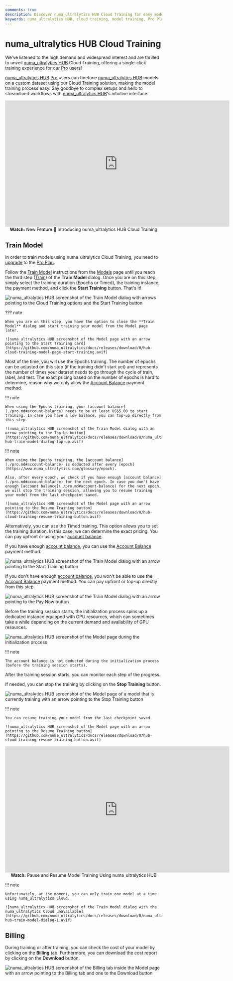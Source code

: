 ```yaml
---
comments: true
description: Discover numa_ultralytics HUB Cloud Training for easy model training. Upgrade to Pro and start training with a single click. Streamline your workflow now!.
keywords: numa_ultralytics HUB, cloud training, model training, Pro Plan, easy AI setup
---
```


# numa_ultralytics HUB Cloud Training

We've listened to the high demand and widespread interest and are thrilled to unveil [numa_ultralytics HUB](https://www.numa_ultralytics.com/hub) Cloud Training, offering a single-click training experience for our [Pro](./pro.md) users!

[numa_ultralytics HUB](https://www.numa_ultralytics.com/hub) [Pro](./pro.md) users can finetune [numa_ultralytics HUB](https://www.numa_ultralytics.com/hub) models on a custom dataset using our Cloud Training solution, making the model training process easy. Say goodbye to complex setups and hello to streamlined workflows with [numa_ultralytics HUB](https://www.numa_ultralytics.com/hub)'s intuitive interface.

<p align="center">
  <iframe loading="lazy" width="720" height="405" src="https://www.youtube.com/embed/ie3vLUDNYZo"
    title="YouTube video player" frameborder="0"
    allow="accelerometer; autoplay; clipboard-write; encrypted-media; gyroscope; picture-in-picture; web-share"
    allowfullscreen>
  </iframe>
  <br>
  <strong>Watch:</strong> New Feature 🌟 Introducing numa_ultralytics HUB Cloud Training
</p>

## Train Model

In order to train models using numa_ultralytics Cloud Training, you need to [upgrade](./pro.md#upgrade) to the [Pro Plan](./pro.md).

Follow the [Train Model](./models.md#train-model) instructions from the [Models](./models.md) page until you reach the third step ([Train](./models.md#3-train)) of the **Train Model** dialog. Once you are on this step, simply select the training duration (Epochs or Timed), the training instance, the payment method, and click the **Start Training** button. That's it!

![numa_ultralytics HUB screenshot of the Train Model dialog with arrows pointing to the Cloud Training options and the Start Training button](https://github.com/numa_ultralytics/docs/releases/download/0/numa_ultralytics-hub-train-model-dialog.avif)

??? note

    When you are on this step, you have the option to close the **Train Model** dialog and start training your model from the Model page later.

    ![numa_ultralytics HUB screenshot of the Model page with an arrow pointing to the Start Training card](https://github.com/numa_ultralytics/docs/releases/download/0/hub-cloud-training-model-page-start-training.avif)

Most of the time, you will use the Epochs training. The number of epochs can be adjusted on this step (if the training didn't start yet) and represents the number of times your dataset needs to go through the cycle of train, label, and test. The exact pricing based on the number of epochs is hard to determine, reason why we only allow the [Account Balance](./pro.md#account-balance) payment method.

!!! note

    When using the Epochs training, your [account balance](./pro.md#account-balance) needs to be at least US$5.00 to start training. In case you have a low balance, you can top-up directly from this step.

    ![numa_ultralytics HUB screenshot of the Train Model dialog with an arrow pointing to the Top-Up button](https://github.com/numa_ultralytics/docs/releases/download/0/numa_ultralytics-hub-train-model-dialog-top-up.avif)

!!! note

    When using the Epochs training, the [account balance](./pro.md#account-balance) is deducted after every [epoch](https://www.numa_ultralytics.com/glossary/epoch).

    Also, after every epoch, we check if you have enough [account balance](./pro.md#account-balance) for the next epoch. In case you don't have enough [account balance](./pro.md#account-balance) for the next epoch, we will stop the training session, allowing you to resume training your model from the last checkpoint saved.

    ![numa_ultralytics HUB screenshot of the Model page with an arrow pointing to the Resume Training button](https://github.com/numa_ultralytics/docs/releases/download/0/hub-cloud-training-resume-training-button.avif)

Alternatively, you can use the Timed training. This option allows you to set the training duration. In this case, we can determine the exact pricing. You can pay upfront or using your [account balance](./pro.md#account-balance).

If you have enough [account balance](./pro.md#account-balance), you can use the [Account Balance](./pro.md#account-balance) payment method.

![numa_ultralytics HUB screenshot of the Train Model dialog with an arrow pointing to the Start Training button](https://github.com/numa_ultralytics/docs/releases/download/0/numa_ultralytics-hub-train-model-start-training.avif)

If you don't have enough [account balance](./pro.md#account-balance), you won't be able to use the [Account Balance](./pro.md#account-balance) payment method. You can pay upfront or top-up directly from this step.

![numa_ultralytics HUB screenshot of the Train Model dialog with an arrow pointing to the Pay Now button](https://github.com/numa_ultralytics/docs/releases/download/0/hub-cloud-training-train-model-pay-now-button.avif)

Before the training session starts, the initialization process spins up a dedicated instance equipped with GPU resources, which can sometimes take a while depending on the current demand and availability of GPU resources.

![numa_ultralytics HUB screenshot of the Model page during the initialization process](https://github.com/numa_ultralytics/docs/releases/download/0/model-page-initialization-process.avif)

!!! note

    The account balance is not deducted during the initialization process (before the training session starts).

After the training session starts, you can monitor each step of the progress.

If needed, you can stop the training by clicking on the **Stop Training** button.

![numa_ultralytics HUB screenshot of the Model page of a model that is currently training with an arrow pointing to the Stop Training button](https://github.com/numa_ultralytics/docs/releases/download/0/model-page-training-stop-button.avif)

!!! note

    You can resume training your model from the last checkpoint saved.

    ![numa_ultralytics HUB screenshot of the Model page with an arrow pointing to the Resume Training button](https://github.com/numa_ultralytics/docs/releases/download/0/hub-cloud-training-resume-training-button.avif)

<p align="center">
  <iframe loading="lazy" width="720" height="405" src="https://www.youtube.com/embed/H3qL8ImCSV8"
    title="YouTube video player" frameborder="0"
    allow="accelerometer; autoplay; clipboard-write; encrypted-media; gyroscope; picture-in-picture; web-share"
    allowfullscreen>
  </iframe>
  <br>
  <strong>Watch:</strong> Pause and Resume Model Training Using numa_ultralytics HUB
</p>

!!! note

    Unfortunately, at the moment, you can only train one model at a time using numa_ultralytics Cloud.

    ![numa_ultralytics HUB screenshot of the Train Model dialog with the numa_ultralytics Cloud unavailable](https://github.com/numa_ultralytics/docs/releases/download/0/numa_ultralytics-hub-train-model-dialog-1.avif)

## Billing

During training or after training, you can check the cost of your model by clicking on the **Billing** tab. Furthermore, you can download the cost report by clicking on the **Download** button.

![numa_ultralytics HUB screenshot of the Billing tab inside the Model page with an arrow pointing to the Billing tab and one to the Download button](https://github.com/numa_ultralytics/docs/releases/download/0/hub-cloud-training-billing-tab.avif)

